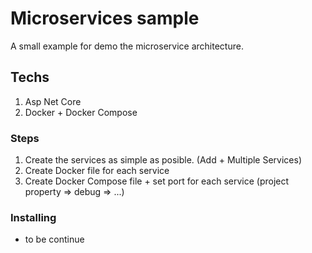# Microservices sample

A small example for demo the microservice architecture.

## Techs

1. Asp Net Core
2. Docker + Docker Compose

### Steps
1. Create the services as simple as posible. (Add + Multiple Services)
2. Create Docker file for each service
3. Create Docker Compose file + set port for each service (project property => debug => ...)

### Installing

- to be continue